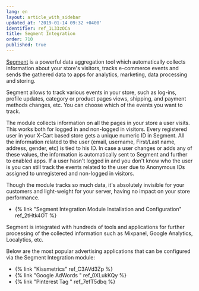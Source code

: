 ```yaml
---
lang: en
layout: article_with_sidebar
updated_at: '2019-01-14 09:32 +0400'
identifier: ref_1L33zOCa
title: Segment Integration
order: 710
published: true
---
```

[Segment](https://segment.com "Segment Integration") is a powerful data aggregation tool which automatically collects information about your store's visitors, tracks e-commerce events and sends the gathered data to apps for analytics, marketing, data processing and storing. 

Segment allows to track various events in your store, such as log-ins, profile updates, category or product pages views, shipping, and payment methods changes, etc. You can choose which of the events you want to track.

The module collects information on all the pages in your store a user visits. This works both for logged in and non-logged in visitors. Every registered user in your X-Cart based store gets a unique numeric ID in Segment. All the information related to the user (email, username, First/Last name, address, gender, etc) is tied to his ID. In case a user changes or adds any of these values, the information is automatically sent to Segment and further to enabled apps. If a user hasn't logged in and you don't know who the user is you can still track the events related to the user due to Anonymous IDs assigned to unregistered and non-logged in visitors.

Though the module tracks so much data, it's absolutely invisible for your customers and light-weight for your server, having no impact on your store performance.

* {% link "Segment Integration Module Installation and Configuration" ref_2tHtk4OT %}

Segment is integrated with hundreds of tools and applications for further processing of the collected information such as Mixpanel, Google Analytics, Localytics, etc. 

Below are the most popular advertising applications that can be configured via the Segment Integration module:

* {% link "Kissmetrics" ref_C3AVd3Zp %}
* {% link "Google AdWords " ref_0XLukKQy %}
* {% link "Pinterest Tag " ref_7efT5dbq %}
